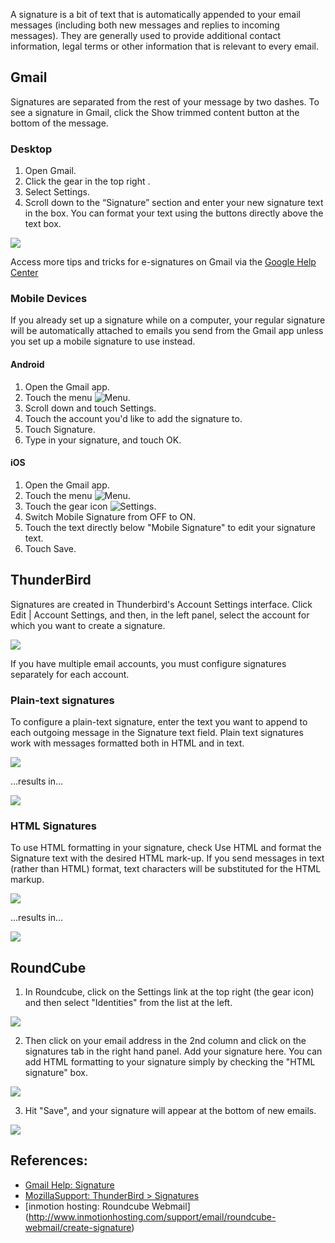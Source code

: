 
A signature is a bit of text that is automatically appended to your email messages (including both new messages and replies to incoming messages). They are generally used to provide additional contact information, legal terms or other information that is relevant to every email. 


## Gmail

Signatures are separated from the rest of your message by two dashes. To see a signature in Gmail, click the Show trimmed content button at the bottom of the message.


### Desktop

1. Open Gmail.
1. Click the gear in the top right .
1. Select Settings.
1. Scroll down to the “Signature” section and enter your new signature text in the box. You can format your text using the buttons directly above the text box.

![](https://lh5.ggpht.com/g99GWJ-B05GnVYnpD54GYrRKGMjLp2vxXujGLmIl6zjRU-y7ohGTHbQekH5_LfKB7xNtyFll=w453)

Access more tips and tricks for e-signatures on Gmail via the [Google Help Center](https://support.google.com/mail/answer/8395?hl=en)

### Mobile Devices

If you already set up a signature while on a computer, your regular signature will be automatically attached to emails you send from the Gmail app unless you set up a mobile signature to use instead.


#### Android

1. Open the Gmail app.
1. Touch the menu ![Menu](https://lh5.ggpht.com/gnm-ty6mnE6vkedDflD8UzuuSYpoeaGMx1Am3m0zH0OkEAkqv3jGJV3cnjkqH75mrrqn=w18-h18). 
1. Scroll down and touch Settings.
1. Touch the account you'd like to add the signature to.
1. Touch Signature.
1. Type in your signature, and touch OK.

#### iOS

1. Open the Gmail app.
1. Touch the menu ![Menu](https://lh5.ggpht.com/gnm-ty6mnE6vkedDflD8UzuuSYpoeaGMx1Am3m0zH0OkEAkqv3jGJV3cnjkqH75mrrqn=w18-h18).
1. Touch the gear icon ![Settings](https://lh6.ggpht.com/snsP5-ODgFFqVJhxS5La7OAqsAmO-GwYWWERMFPW5R4MXcxp0zUZ5Bq6lRFqrvk92lA=w18-h18).
1. Switch Mobile Signature from OFF to ON.
1. Touch the text directly below "Mobile Signature" to edit your signature text.
1. Touch Save.

## ThunderBird

Signatures are created in Thunderbird's Account Settings interface. Click Edit | Account Settings, and then, in the left panel, select the account for which you want to create a signature.

![](https://support.cdn.mozilla.net/media/uploads/gallery/images/2011-03-14-10-05-42-4bdd77.jpg)

If you have multiple email accounts, you must configure signatures separately for each account.

### Plain-text signatures

To configure a plain-text signature, enter the text you want to append to each outgoing message in the Signature text field. Plain text signatures work with messages formatted both in HTML and in text.

![](https://support.cdn.mozilla.net/media/uploads/gallery/images/2011-03-14-10-05-41-ec11a4.jpg)


...results in...


![](https://support.cdn.mozilla.net/media/uploads/gallery/images/2011-03-14-10-05-42-d0a904.jpg)


### HTML Signatures

To use HTML formatting in your signature, check Use HTML and format the Signature text with the desired HTML mark-up. If you send messages in text (rather than HTML) format, text characters will be substituted for the HTML markup.

![](https://support.cdn.mozilla.net/media/uploads/gallery/images/2011-03-14-10-08-04-e206b1.jpg)


...results in...


![](https://support.cdn.mozilla.net/media/uploads/gallery/images/2011-03-14-10-08-07-604582.jpg)




## RoundCube

<!---In Roundcube, click on the Settings link at the top right (the gear icon) and then select "Identities" from the list at the left.  Now click on your email address in the 2nd column and you can then add a signature in the pane on the right at the bottom.]-->
1. In Roundcube, click on the Settings link at the top right (the gear icon) and then select "Identities" from the list at the left.

![](http://cdn.inmotionhosting.com/support/images/stories/edu/email/roundcube/create-signature/roundcube-settings-identities.png)

2. Then click on your email address in the 2nd column and click on the signatures tab in the right hand panel. Add your signature here. You can add HTML formatting to your signature simply by checking the "HTML signature" box. 

![](http://cdn.inmotionhosting.com/support/images/stories/edu/email/roundcube/create-signature/roundcube-settings-identities-signature.png)

3. Hit "Save", and your signature will appear at the bottom of new emails.

![](http://cdn.inmotionhosting.com/support/images/stories/edu/email/roundcube/create-signature/roundcube-saving-signature-settings.png)

## References:

* [Gmail Help: Signature](https://support.google.com/mail/answer/8395?hl=en)
* [MozillaSupport: ThunderBird > Signatures](https://support.mozilla.org/en-US/kb/signatures#w_html-signatures)
* [inmotion hosting: Roundcube Webmail] (http://www.inmotionhosting.com/support/email/roundcube-webmail/create-signature)

